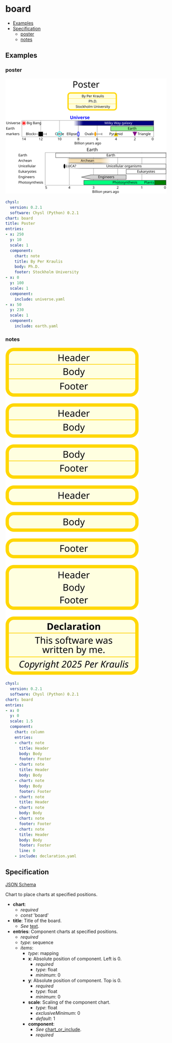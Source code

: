 # board

- [Examples](#examples)
- [Specification](#specification)
  - [poster](#poster)
  - [notes](#notes)

## Examples

### poster

![poster SVG](poster.svg)

```yaml
chysl:
  version: 0.2.1
  software: Chysl (Python) 0.2.1
chart: board
title: Poster
entries:
- x: 250
  y: 10
  scale: 1
  component:
    chart: note
    title: By Per Kraulis
    body: Ph.D.
    footer: Stockholm University
- x: 0
  y: 100
  scale: 1
  component:
    include: universe.yaml
- x: 50
  y: 230
  scale: 1
  component:
    include: earth.yaml
```
### notes

![notes SVG](notes.svg)

```yaml
chysl:
  version: 0.2.1
  software: Chysl (Python) 0.2.1
chart: board
entries:
- x: 0
  y: 0
  scale: 1.5
  component:
    chart: column
    entries:
    - chart: note
      title: Header
      body: Body
      footer: Footer
    - chart: note
      title: Header
      body: Body
    - chart: note
      body: Body
      footer: Footer
    - chart: note
      title: Header
    - chart: note
      body: Body
    - chart: note
      footer: Footer
    - chart: note
      title: Header
      body: Body
      footer: Footer
      line: 0
    - include: declaration.yaml
```
## Specification

[JSON Schema](board.md)

Chart to place charts at specified positions.

- **chart**:
  - *required*
  - *const* 'board'
- **title**: Title of the board.
  - *See* [text](schema_defs.md#text).
- **entries**: Component charts at specified positions.
  - *required*
  - *type*: sequence
  - *items*:
    - *type*: mapping
    - **x**: Absolute position of component. Left is 0.
      - *required*
      - *type*: float
      - *minimum*: 0
    - **y**: Absolute position of component. Top is 0.
      - *required*
      - *type*: float
      - *minimum*: 0
    - **scale**: Scaling of the component chart.
      - *type*: float
      - *exclusiveMinimum*: 0
      - *default*: 1
    - **component**:
      - *See* [chart_or_include](schema_defs.md#chart_or_include).
      - *required*


